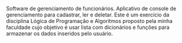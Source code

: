 Software de gerenciamento de funcionários.
Aplicativo de console de gerenciamento para cadastrar, ler e deletar.
Este é um exercício da disciplina Lógica de Programação e Algoritmos proposto pela minha faculdade cujo objetivo é usar lista com dicionários e funções para armazenar os dados inseridos pelo usuário.


